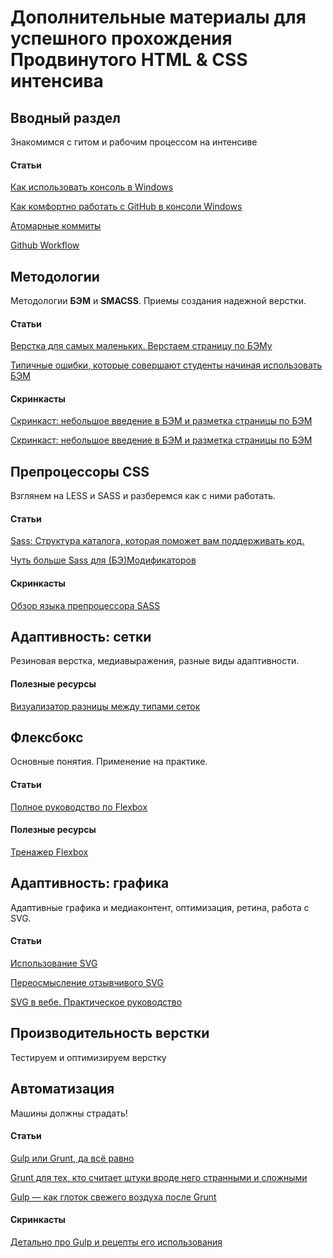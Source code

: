# Дополнительные материалы для успешного прохождения Продвинутого HTML & CSS интенсива

## Вводный раздел
Знакомимся с гитом и рабочим процессом на интенсиве

#### Статьи

[Как использовать консоль в Windows](http://nicothin.ru/page/console-windows)

[Как комфортно работать с GitHub в консоли Windows](http://nicothin.ru/page/kak-komfortno-rabotat-s-github-v-konsoli-windows)

[Атомарные коммиты](https://github.com/tsergeytovarov/htmlacademy-basic-additional-material/blob/master/articles/атомарные-коммиты/article.md)

[Github Workflow](https://www.atlassian.com/git/tutorials/comparing-workflows/forking-workflow)


## Методологии
Методологии **БЭМ** и **SMACSS**. Приемы создания надежной верстки.

#### Статьи
[Верстка для самых маленьких. Верстаем страницу по БЭМу](https://habrahabr.ru/post/203440/)

[Типичные ошибки, которые совершают студенты начиная использовать БЭМ](https://github.com/tsergeytovarov/htmlacademy-basic-additional-material/blob/master/articles/ошибки-бэм/article.md)

#### Скринкасты

[Скринкаст: небольшое введение в БЭМ и разметка страницы по БЭМ](https://www.youtube.com/watch?v=txUZrAQnSLg&list=PLQPQDQeOswiX4D7VpMt_C9Cz2Bzdi4Fn3&index=2)

[Скринкаст: небольшое введение в БЭМ и разметка страницы по БЭМ](https://www.youtube.com/watch?v=txUZrAQnSLg&list=PLQPQDQeOswiX4D7VpMt_C9Cz2Bzdi4Fn3&index=2)

## Препроцессоры CSS
Взглянем на LESS и SASS и разберемся как с ними работать.

#### Статьи

[Sass: Структура каталога, которая поможет вам поддерживать код.](http://vanseodesign.com/css/sass-directory-structures/)

[Чуть больше Sass для (БЭ)Модификаторов](http://frontender.info/bem-sass-modifiers/)

#### Скринкасты
[Обзор языка препроцессора SASS](https://www.youtube.com/watch?v=9vuvqH1gvxs&index=1&list=PLQPQDQeOswiX4D7VpMt_C9Cz2Bzdi4Fn3)


## Адаптивность: сетки

Резиновая верстка, медиавыражения, разные виды адаптивности.

#### Полезные ресурсы
[Визуализатор разницы между типами сеток](http://liquidapsive.com/)


## Флексбокс

Основные понятия. Применение на практике.

#### Статьи
[Полное руководство по Flexbox](http://frontender.info/a-guide-to-flexbox/)

#### Полезные ресурсы
[Тренажер Flexbox](http://flexboxfroggy.com/#ru)


## Адаптивность: графика

Адаптивные графика и медиаконтент, оптимизация, ретина, работа с SVG.

#### Статьи
[Использование SVG](http://frontender.info/using-svg/)

[Переосмысление отзывчивого SVG](http://frontender.info/rethinking-responsive-svg/)

[SVG в вебе. Практическое руководство](https://svgontheweb.com/ru/)

## Производительность верстки
Тестируем и оптимизируем верстку


## Автоматизация
Машины должны страдать!

#### Статьи
[Gulp или Grunt, да всё равно](http://frontender.info/gulp-grunt-whatever/)

[Grunt для тех, кто считает штуки вроде него странными и сложными](http://frontender.info/grunt-is-not-weird-and-hard/)

[Gulp — как глоток свежего воздуха после Grunt](http://frontender.info/no-need-to-grunt-take-a-gulp-of-fresh-air/)

#### Скринкасты
[Детально про Gulp и рецепты его использования](https://learn.javascript.ru/screencast/gulp)
